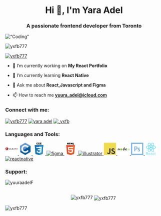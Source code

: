 <h1 align="center">Hi 👋, I'm Yara Adel</h1>
<h3 align="center">A passionate frontend developer from Toronto</h3>
<img align=“right alt=“Coding” width=“400” src=“https://gifdb.com/gif/coding-girl-animation-fe7t4gejurmtof8v.html”>

<p align="left"> <img src="https://komarev.com/ghpvc/?username=yxfb777&label=Profile%20views&color=0e75b6&style=flat" alt="yxfb777" /> </p>

<p align="left"> <a href="https://twitter.com/yxfb777" target="blank"><img src="https://img.shields.io/twitter/follow/yxfb777?logo=twitter&style=for-the-badge" alt="yxfb777" /></a> </p>

- 🔭 I’m currently working on **My React Portfolio**

- 🌱 I’m currently learning **React Native**

- 💬 Ask me about **React,Javascript and Figma**

- 📫 How to reach me **yuura_adel@icloud.com**

<h3 align="left">Connect with me:</h3>
<p align="left">
<a href="https://twitter.com/yxfb777" target="blank"><img align="center" src="https://raw.githubusercontent.com/rahuldkjain/github-profile-readme-generator/master/src/images/icons/Social/twitter.svg" alt="yxfb777" height="30" width="40" /></a>
<a href="https://fb.com/yara adel" target="blank"><img align="center" src="https://raw.githubusercontent.com/rahuldkjain/github-profile-readme-generator/master/src/images/icons/Social/facebook.svg" alt="yara adel" height="30" width="40" /></a>
<a href="https://instagram.com/_yxfb" target="blank"><img align="center" src="https://raw.githubusercontent.com/rahuldkjain/github-profile-readme-generator/master/src/images/icons/Social/instagram.svg" alt="_yxfb" height="30" width="40" /></a>
</p>

<h3 align="left">Languages and Tools:</h3>
<p align="left"> <a href="https://angular.io" target="_blank" rel="noreferrer"> <img src="https://raw.githubusercontent.com/devicons/devicon/master/icons/angularjs/angularjs-original-wordmark.svg" alt="angularjs" width="40" height="40"/> </a> <a href="https://www.cprogramming.com/" target="_blank" rel="noreferrer"> <img src="https://raw.githubusercontent.com/devicons/devicon/master/icons/c/c-original.svg" alt="c" width="40" height="40"/> </a> <a href="https://www.w3schools.com/css/" target="_blank" rel="noreferrer"> <img src="https://raw.githubusercontent.com/devicons/devicon/master/icons/css3/css3-original-wordmark.svg" alt="css3" width="40" height="40"/> </a> <a href="https://www.figma.com/" target="_blank" rel="noreferrer"> <img src="https://www.vectorlogo.zone/logos/figma/figma-icon.svg" alt="figma" width="40" height="40"/> </a> <a href="https://www.w3.org/html/" target="_blank" rel="noreferrer"> <img src="https://raw.githubusercontent.com/devicons/devicon/master/icons/html5/html5-original-wordmark.svg" alt="html5" width="40" height="40"/> </a> <a href="https://www.adobe.com/in/products/illustrator.html" target="_blank" rel="noreferrer"> <img src="https://www.vectorlogo.zone/logos/adobe_illustrator/adobe_illustrator-icon.svg" alt="illustrator" width="40" height="40"/> </a> <a href="https://developer.mozilla.org/en-US/docs/Web/JavaScript" target="_blank" rel="noreferrer"> <img src="https://raw.githubusercontent.com/devicons/devicon/master/icons/javascript/javascript-original.svg" alt="javascript" width="40" height="40"/> </a> <a href="https://nodejs.org" target="_blank" rel="noreferrer"> <img src="https://raw.githubusercontent.com/devicons/devicon/master/icons/nodejs/nodejs-original-wordmark.svg" alt="nodejs" width="40" height="40"/> </a> <a href="https://www.photoshop.com/en" target="_blank" rel="noreferrer"> <img src="https://raw.githubusercontent.com/devicons/devicon/master/icons/photoshop/photoshop-line.svg" alt="photoshop" width="40" height="40"/> </a> <a href="https://reactjs.org/" target="_blank" rel="noreferrer"> <img src="https://raw.githubusercontent.com/devicons/devicon/master/icons/react/react-original-wordmark.svg" alt="react" width="40" height="40"/> </a> <a href="https://reactnative.dev/" target="_blank" rel="noreferrer"> <img src="https://reactnative.dev/img/header_logo.svg" alt="reactnative" width="40" height="40"/> </a> </p>

<h3 align="left">Support:</h3>
<p><a href="https://www.buymeacoffee.com/yuuraadelF"> <img align="left" src="https://cdn.buymeacoffee.com/buttons/v2/default-yellow.png" height="50" width="210" alt="yuuraadelF" /></a></p><br><br>

<p><img align="left" src="https://github-readme-stats.vercel.app/api/top-langs?username=yxfb777&show_icons=true&locale=en&layout=compact" alt="yxfb777" /></p>

<p>&nbsp;<img align="center" src="https://github-readme-stats.vercel.app/api?username=yxfb777&show_icons=true&locale=en" alt="yxfb777" /></p>

<p><img align="center" src="https://github-readme-streak-stats.herokuapp.com/?user=yxfb777&" alt="yxfb777" /></p>

